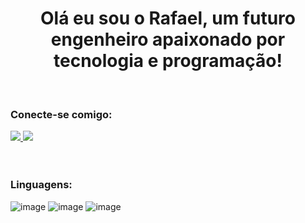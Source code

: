 <h1 align="center"> Olá eu sou o Rafael, um futuro engenheiro apaixonado por tecnologia e programação!</h1>

<br>

<h3>Conecte-se comigo:</h3>


<div align="left">
  <a href="www.linkedin.com/in/rafael-olivare-piveta">
    <img src="https://github.com/RafaPiveta/rafaPiveta/assets/105398921/3fc3eb8b-6c7d-48e2-a71f-ecf596336f97">
  </a>
  <a href="https://www.linkedin.com/in/rafael-olivare-piveta/">
    <img src="https://github.com/RafaPiveta/rafaPiveta/assets/105398921/9173c444-0a5c-4361-9716-cf1f24c3e94a">
  </a>
</div>

<br>
<br>

<h3>Linguagens: </h3>


![image](https://github.com/RafaPiveta/rafaPiveta/assets/105398921/4708f6c5-b01b-4dcd-b94b-f43fdc71be5f) ![image](https://github.com/RafaPiveta/rafaPiveta/assets/105398921/26b31d02-cf2e-426c-902f-7dbe19d5af64) ![image](https://github.com/RafaPiveta/rafaPiveta/assets/105398921/5471b748-c280-4922-8725-50953d2491ec)


